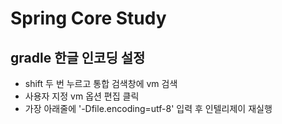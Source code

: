 # Spring Core Study

## gradle 한글 인코딩 설정
- shift 두 번 누르고 통합 검색창에 vm 검색
- 사용자 지정 vm 옵션 편집 클릭
- 가장 아래줄에 '-Dfile.encoding=utf-8' 입력 후 인텔리제이 재실행